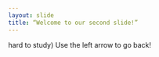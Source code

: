 ```yaml
---
layout: slide
title: “Welcome to our second slide!”
---
```

hard to study)
Use the left arrow to go back!
